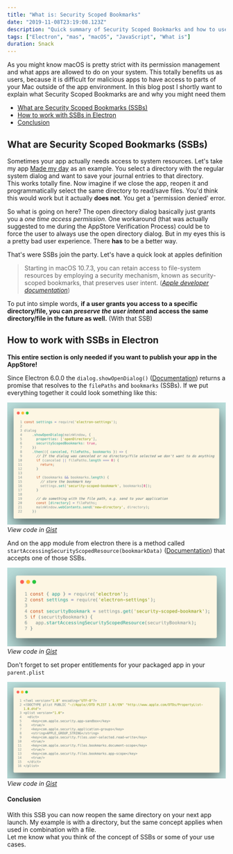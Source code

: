 ```yaml
---
title: "What is: Security Scoped Bookmarks"
date: "2019-11-08T23:19:08.123Z"
description: "Quick summary of Security Scoped Bookmarks and how to use them in your Electron app"
tags: ["Electron", "mas", "macOS", "JavaScript", "What is"]
duration: Snack
---
```


As you might know macOS is pretty strict with its permission management and what apps are allowed to do on your system.
This totally benefits us as users, because it is difficult for malicious apps to have access to parts of your Mac outside 
of the app environment. In this blog post I shortly want to explain what Security Scoped Bookmarks are and why you might need 
them

- [What are Security Scoped Bookmarks (SSBs) ](#what-are-security-scoped-bookmarks-ssbs)
- [How to work with SSBs in Electron](#how-to-work-with-ssbs-in-electron)
- [Conclusion](#conclusion)

## What are Security Scoped Bookmarks (SSBs)  
Sometimes your app actually needs access to system resources. Let's take my app 
[Made my day](https://developapa.com/made-my-day) as an example. You select a directory with the regular system dialog 
and want to save your journal entries to that directory.  
This works totally fine. Now imagine if we close the app, reopen it and programmatically select the same directory 
to read/save files. You'd think this would work but it actually **does not**. You get a 'permission denied' error.  

So what is going on here? The open directory dialog basically just grants you a *one time access permission*. One 
workaround (that was actually suggested to me during the AppStore Verification Process) could 
be to force the user to always use the open directory dialog. But in my eyes this is a pretty bad user experience. 
There **has** to be a better way.

That's were SSBs join the party. Let's have a quick look at apples definition

> Starting in macOS 10.7.3, you can retain access to file-system resources by employing a security mechanism, known as security-scoped bookmarks, that preserves user intent.
> (*[Apple developer documentation](https://developer.apple.com/library/archive/documentation/Security/Conceptual/AppSandboxDesignGuide/AppSandboxInDepth/AppSandboxInDepth.html#//apple_ref/doc/uid/TP40011183-CH3-SW16)*)

To put into simple words, **if a user grants you access to a specific directory/file, you can *preserve the user intent* and 
access the same directory/file in the future as well.** (With that SSB)

## How to work with SSBs in Electron

**This entire section is only needed if you want to publish your app in the AppStore!**

Since Electron 6.0.0 the `dialog.showOpenDialog()` ([Documentation](https://electronjs.org/docs/api/dialog#dialogshowopendialogbrowserwindow-options)) 
returns a promise that resolves to the `filePaths` and `bookmarks` (SSBs). 
If we put everything together it could look something like this:

![Show open dialog example Code](./show-open-dialog.png)
*View code in [Gist](https://gist.github.com/ngehlert/74d5a26990811eed59c635e49134d669)*

And on the app module from electron there is a method called `startAccessingSecurityScopedResource(bookmarkData)` 
([Documentation](https://electronjs.org/docs/api/app#appstartaccessingsecurityscopedresourcebookmarkdata-mas)) 
that accepts one of those SSBs.

![Access security scoped bookmark example Code](./access-security-scoped-bookmark.png)
*View code in [Gist](https://gist.github.com/ngehlert/74d5a26990811eed59c635e49134d669)*

Don't forget to set proper entitlements for your packaged app in your `parent.plist`

![Entitlements example Code](./entitlements.png)
*View code in [Gist](https://gist.github.com/ngehlert/b841c33a2aabb4cfa28e3bd9bafd828a)*


#### Conclusion
With this SSB you can now reopen the same directory on your next app launch. 
My example is with a directory, but the same concept applies when used in combination with a file.  
Let me know what you think of the concept of SSBs or some of your use cases.
